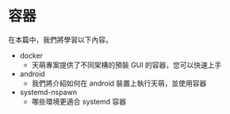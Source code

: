 # 容器

在本篇中，我們將學習以下內容。

- docker
  - 天萌專案提供了不同架構的預裝 GUI 的容器，您可以快速上手
- android
  - 我們將介紹如何在 android 裝置上執行天萌，並使用容器
- systemd-nspawn
  - 哪些環境更適合 systemd 容器

